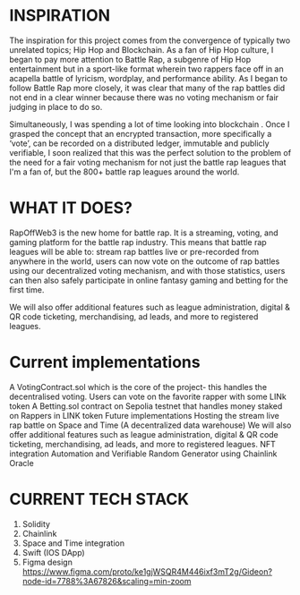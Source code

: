 # INSPIRATION
The inspiration for this project comes from the convergence of typically two unrelated topics; Hip Hop and Blockchain. As a fan of Hip Hop culture, I began to pay more attention to Battle Rap, a subgenre of Hip Hop entertainment but in a sport-like format wherein two rappers face off in an acapella battle of lyricism, wordplay, and performance ability. As I began to follow Battle Rap more closely, it was clear that many of the rap battles did not end in a clear winner because there was no voting mechanism or fair judging in place to do so.

Simultaneously, I was spending a lot of time looking into blockchain . Once I grasped the concept that an encrypted transaction, more specifically a ‘vote’, can be recorded on a distributed ledger, immutable and publicly verifiable, I soon realized that this was the perfect solution to the problem of the need for a fair voting mechanism for not just the battle rap leagues that I'm a fan of, but the 800+ battle rap leagues around the world.

# WHAT IT DOES?
RapOffWeb3 is the new home for battle rap. It is a streaming, voting, and gaming platform for the battle rap industry. This means that battle rap leagues will be able to: stream rap battles live or pre-recorded from anywhere in the world, users can now vote on the outcome of rap battles using our decentralized voting mechanism, and with those statistics, users can then also safely participate in online fantasy gaming and betting for the first time.

We will also offer additional features such as league administration, digital & QR code ticketing, merchandising, ad leads, and more to registered leagues.


# Current implementations
A VotingContract.sol which is the core of the project- this handles the decentralised voting. Users can vote on the favorite rapper with some LINk token
A Betting.sol contract on Sepolia testnet that handles money staked on Rappers in LINK token
Future implementations
Hosting the stream live rap battle on Space and Time (A decentralized data warehouse)
We will also offer additional features such as league administration, digital & QR code ticketing, merchandising, ad leads, and more to registered leagues.
NFT integration
Automation and Verifiable Random Generator using Chainlink Oracle
# CURRENT TECH STACK
1. Solidity
2. Chainlink
3. Space and Time integration
4. Swift (IOS DApp)
5. Figma design https://www.figma.com/proto/ke1gjWSQR4M446ixf3mT2g/Gideon?node-id=7788%3A67826&scaling=min-zoom
